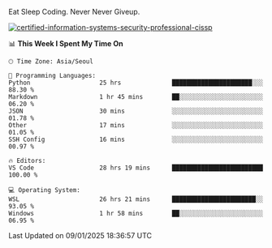 Eat Sleep Coding.
Never Never Giveup.

[![certified-information-systems-security-professional-cissp](https://user-images.githubusercontent.com/44606727/157613689-acd84ec6-5f8f-4e79-89d9-a8d51f033634.png)](https://www.credly.com/badges/f394a010-85a0-450b-9136-8043af01d71c/public_url)

<!--START_SECTION:waka-->
📊 **This Week I Spent My Time On** 

```text
🕑︎ Time Zone: Asia/Seoul

💬 Programming Languages: 
Python                   25 hrs              ██████████████████████░░░   88.30 % 
Markdown                 1 hr 45 mins        ██░░░░░░░░░░░░░░░░░░░░░░░   06.20 % 
JSON                     30 mins             ░░░░░░░░░░░░░░░░░░░░░░░░░   01.78 % 
Other                    17 mins             ░░░░░░░░░░░░░░░░░░░░░░░░░   01.05 % 
SSH Config               16 mins             ░░░░░░░░░░░░░░░░░░░░░░░░░   00.97 % 

🔥 Editors: 
VS Code                  28 hrs 19 mins      █████████████████████████   100.00 % 

💻 Operating System: 
WSL                      26 hrs 21 mins      ███████████████████████░░   93.05 % 
Windows                  1 hr 58 mins        ██░░░░░░░░░░░░░░░░░░░░░░░   06.95 % 
```


 Last Updated on 09/01/2025 18:36:57 UTC
<!--END_SECTION:waka-->
